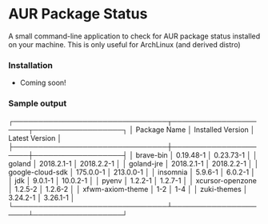 # AUR Package Status #

A small command-line application to check for AUR package status installed on your machine.
This is only useful for ArchLinux (and derived distro)

### Installation ###

* Coming soon!

### Sample output ###
┌───────────────────────────────┬─────────────────────┬──────────────────┐
│  Package Name                 │  Installed Version  │  Latest Version  │
├───────────────────────────────┼─────────────────────┼──────────────────┤
│  brave-bin                    │  0.19.48-1          │  0.23.73-1       │
│  goland                       │  2018.2.1-1         │  2018.2.2-1      │
│  goland-jre                   │  2018.2.1-1         │  2018.2.2-1      │
│  google-cloud-sdk             │  175.0.0-1          │  213.0.0-1       │
│  insomnia                     │  5.9.6-1            │  6.0.2-1         │
│  jdk                          │  9.0.1-1            │  10.0.2-1        │
│  pyenv                        │  1.2.2-1            │  1.2.7-1         │
│  xcursor-openzone             │  1.2.5-2            │  1.2.6-2         │
│  xfwm-axiom-theme             │  1-2                │  1-4             │
│  zuki-themes                  │  3.24.2-1           │  3.26.1-1        │
└───────────────────────────────┴─────────────────────┴──────────────────┘
